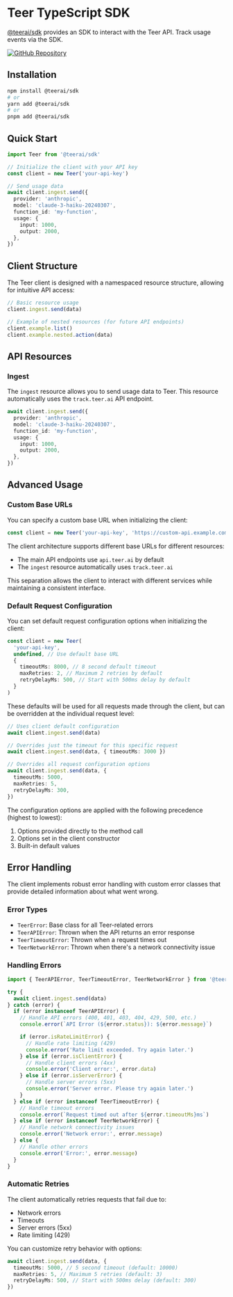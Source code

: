 # Teer TypeScript SDK

[@teerai/sdk](https://www.npmjs.com/package/@teerai/sdk) provides an SDK to interact with the Teer API. Track usage events via the SDK.

[![GitHub Repository](https://img.shields.io/badge/GitHub-Repository-blue.svg)](https://github.com/teerai/teer-typescript)

## Installation

```bash
npm install @teerai/sdk
# or
yarn add @teerai/sdk
# or
pnpm add @teerai/sdk
```

## Quick Start

```typescript
import Teer from '@teerai/sdk'

// Initialize the client with your API key
const client = new Teer('your-api-key')

// Send usage data
await client.ingest.send({
  provider: 'anthropic',
  model: 'claude-3-haiku-20240307',
  function_id: 'my-function',
  usage: {
    input: 1000,
    output: 2000,
  },
})
```

## Client Structure

The Teer client is designed with a namespaced resource structure, allowing for intuitive API access:

```typescript
// Basic resource usage
client.ingest.send(data)

// Example of nested resources (for future API endpoints)
client.example.list()
client.example.nested.action(data)
```

## API Resources

### Ingest

The `ingest` resource allows you to send usage data to Teer. This resource automatically uses the `track.teer.ai` API endpoint.

```typescript
await client.ingest.send({
  provider: 'anthropic',
  model: 'claude-3-haiku-20240307',
  function_id: 'my-function',
  usage: {
    input: 1000,
    output: 2000,
  },
})
```

## Advanced Usage

### Custom Base URLs

You can specify a custom base URL when initializing the client:

```typescript
const client = new Teer('your-api-key', 'https://custom-api.example.com')
```

The client architecture supports different base URLs for different resources:

- The main API endpoints use `api.teer.ai` by default
- The `ingest` resource automatically uses `track.teer.ai`

This separation allows the client to interact with different services while maintaining a consistent interface.

### Default Request Configuration

You can set default request configuration options when initializing the client:

```typescript
const client = new Teer(
  'your-api-key',
  undefined, // Use default base URL
  {
    timeoutMs: 8000, // 8 second default timeout
    maxRetries: 2, // Maximum 2 retries by default
    retryDelayMs: 500, // Start with 500ms delay by default
  }
)
```

These defaults will be used for all requests made through the client, but can be overridden at the individual request level:

```typescript
// Uses client default configuration
await client.ingest.send(data)

// Overrides just the timeout for this specific request
await client.ingest.send(data, { timeoutMs: 3000 })

// Overrides all request configuration options
await client.ingest.send(data, {
  timeoutMs: 5000,
  maxRetries: 5,
  retryDelayMs: 300,
})
```

The configuration options are applied with the following precedence (highest to lowest):

1. Options provided directly to the method call
2. Options set in the client constructor
3. Built-in default values

## Error Handling

The client implements robust error handling with custom error classes that provide detailed information about what went wrong.

### Error Types

- `TeerError`: Base class for all Teer-related errors
- `TeerAPIError`: Thrown when the API returns an error response
- `TeerTimeoutError`: Thrown when a request times out
- `TeerNetworkError`: Thrown when there's a network connectivity issue

### Handling Errors

```typescript
import { TeerAPIError, TeerTimeoutError, TeerNetworkError } from '@teerai/sdk'

try {
  await client.ingest.send(data)
} catch (error) {
  if (error instanceof TeerAPIError) {
    // Handle API errors (400, 401, 403, 404, 429, 500, etc.)
    console.error(`API Error (${error.status}): ${error.message}`)

    if (error.isRateLimitError) {
      // Handle rate limiting (429)
      console.error('Rate limit exceeded. Try again later.')
    } else if (error.isClientError) {
      // Handle client errors (4xx)
      console.error('Client error:', error.data)
    } else if (error.isServerError) {
      // Handle server errors (5xx)
      console.error('Server error. Please try again later.')
    }
  } else if (error instanceof TeerTimeoutError) {
    // Handle timeout errors
    console.error(`Request timed out after ${error.timeoutMs}ms`)
  } else if (error instanceof TeerNetworkError) {
    // Handle network connectivity issues
    console.error('Network error:', error.message)
  } else {
    // Handle other errors
    console.error('Error:', error.message)
  }
}
```

### Automatic Retries

The client automatically retries requests that fail due to:

- Network errors
- Timeouts
- Server errors (5xx)
- Rate limiting (429)

You can customize retry behavior with options:

```typescript
await client.ingest.send(data, {
  timeoutMs: 5000, // 5 second timeout (default: 10000)
  maxRetries: 5, // Maximum 5 retries (default: 3)
  retryDelayMs: 500, // Start with 500ms delay (default: 300)
})
```
